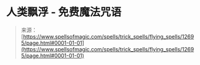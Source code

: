 <!--yml

category: 未分类

date: 2024-06-12 18:50:33

-->

# 人类飘浮 - 免费魔法咒语

> 来源：[https://www.spellsofmagic.com/spells/trick_spells/flying_spells/12695/page.html#0001-01-01](https://www.spellsofmagic.com/spells/trick_spells/flying_spells/12695/page.html#0001-01-01)

